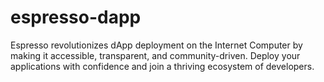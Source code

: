 # espresso-dapp
Espresso revolutionizes dApp deployment on the Internet Computer by making it accessible, transparent, and community-driven. Deploy your applications with confidence and join a thriving ecosystem of developers.
